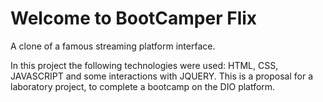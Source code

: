 # Welcome to BootCamper Flix

A clone of a famous streaming platform interface.

In this project the following technologies were used: HTML, CSS, JAVASCRIPT and some interactions with JQUERY.
This is a proposal for a laboratory project, to complete a bootcamp on the DIO platform.
